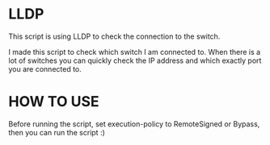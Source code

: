 # LLDP
This script is using LLDP to check the connection to the switch.

I made this script to check which switch I am connected to. When there is a lot of switches you can quickly check the IP address and which exactly port you are connected to.

# HOW TO USE

Before running the script, set execution-policy to RemoteSigned or Bypass, then you can run the script :)
